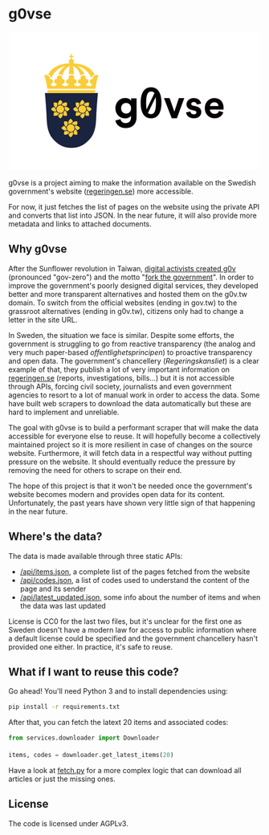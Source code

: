# g0vse

![Logo of the g0vse project](./g0vse.png)

g0vse is a project aiming to make the information available on the Swedish government's website ([regeringen.se](https://www.regeringen.se)) more accessible.

For now, it just fetches the list of pages on the website using the private API and converts that list into JSON. In the near future, it will also provide more metadata and links to attached documents.

## Why g0vse

After the Sunflower revolution in Taiwan, [digital activists created g0v](https://www.taiwan-panorama.com/en/Articles/Details?Guid=736828dd-9df4-48fe-9383-71a5353cf4b7&CatId=7&postname=Pioneers%20of%20Open%20Government%3A%20g0v%27s%20Civic%20Hackers) (pronounced "gov-zero") and the motto "[fork the government](https://www.wired.com/story/taiwan-sunflower-revolution-audrey-tang-g0v/)". In order to improve the government's poorly designed digital services, they developed better and more transparent alternatives and hosted them on the g0v.tw domain. To switch from the official websites (ending in gov.tw) to the grassroot alternatives (ending in g0v.tw), citizens only had to change a letter in the site URL.

In Sweden, the situation we face is similar. Despite some efforts, the government is struggling to go from reactive transparency (the analog and very much paper-based *offentlighetsprincipen*) to proactive transparency and open data. The government's chancellery (*Regeringskansliet*) is a clear example of that, they publish a lot of very important information on [regeringen.se](https://www.regeringen.se) (reports, investigations, bills...) but it is not accessible through APIs, forcing civil society, journalists and even government agencies to resort to a lot of manual work in order to access the data. Some have built web scrapers to download the data automatically but these are hard to implement and unreliable.

The goal with g0vse is to build a performant scraper that will make the data accessible for everyone else to reuse. It will hopefully become a collectively maintained project so it is more resilient in case of changes on the source website. Furthermore, it will fetch data in a respectful way without putting pressure on the website. It should eventually reduce the pressure by removing the need for others to scrape on their end.

The hope of this project is that it won't be needed once the government's website becomes modern and provides open data for its content. Unfortunately, the past years have shown very little sign of that happening in the near future.

## Where's the data?

The data is made available through three static APIs:

- [/api/items.json](https://github.com/civictechsweden/g0vse/raw/master/api/items.json), a complete list of the pages fetched from the website
- [/api/codes.json](https://github.com/civictechsweden/g0vse/raw/master/api/codes.json), a list of codes used to understand the content of the page and its sender
- [/api/latest_updated.json](https://github.com/civictechsweden/g0vse/raw/master/api/latest_updated.json), some info about the number of items and when the data was last updated

License is CC0 for the last two files, but it's unclear for the first one as Sweden doesn't have a modern law for access to public information where a default license could be specified and the government chancellery hasn't provided one either. In practice, it's safe to reuse.

## What if I want to reuse this code?

Go ahead! You'll need Python 3 and to install dependencies using:

```bash
pip install -r requirements.txt
```

After that, you can fetch the latext 20 items and associated codes:

```python
from services.downloader import Downloader

items, codes = downloader.get_latest_items(20)
```

Have a look at [fetch.py](./fetch.py) for a more complex logic that can download all articles or just the missing ones.

## License

The code is licensed under AGPLv3.
